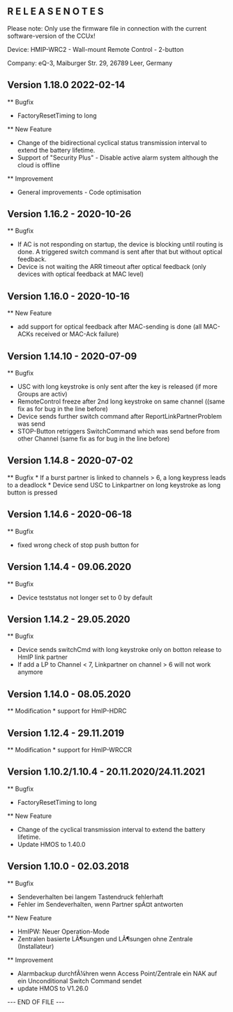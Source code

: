 R E L E A S E   N O T E S
-------------------------

Please note: Only use the firmware file in connection with the current software-version of the CCUx!

Device:   HMIP-WRC2 - Wall-mount Remote Control - 2-button

Company:  eQ-3, Maiburger Str. 29, 26789 Leer, Germany

Version 1.18.0 2022-02-14
--------------------------------------------------------------
** Bugfix
   * FactoryResetTiming to long
   
** New Feature
   * Change of the bidirectional cyclical status transmission interval to extend the battery lifetime.
   * Support of "Security Plus" - Disable active alarm system although the cloud is offline
   
** Improvement
   * General improvements - Code optimisation


Version 1.16.2 - 2020-10-26
--------------------------------------------------------------
** Bugfix
   * If AC is not responding on startup, the device is blocking until routing is done. 
     A triggered switch command is sent after that but without optical feedback.
   * Device is not waiting the ARR timeout after optical feedback (only devices with optical feedback at MAC level)


Version 1.16.0 - 2020-10-16
--------------------------------------------------------------
** New Feature
   * add support for optical feedback after MAC-sending is done (all MAC-ACKs received or MAC-Ack failure)


Version 1.14.10 - 2020-07-09
--------------------------------------------------------------
** Bugfix
   * USC with long keystroke is only sent after the key is released (if more Groups are activ)
   * RemoteControl freeze after 2nd long keystroke on same channel ((same fix as for bug in the line before)
   * Device sends further switch command after ReportLinkPartnerProblem was send
   * STOP-Button retriggers SwitchCommand which was send before from other Channel (same fix as for bug in the line before)


Version 1.14.8 - 2020-07-02
--------------------------------------------------------------
** Bugfix
    * If a burst partner is linked to channels > 6, a long keypress leads to a deadlock
    * Device send USC to Linkpartner on long keystroke as long button is pressed


Version 1.14.6 - 2020-06-18
--------------------------------------------------------------
** Bugfix
   * fixed wrong check of stop push button for


Version 1.14.4 - 09.06.2020
--------------------------------------------------------------
** Bugfix
   * Device teststatus not longer set to 0 by default


Version 1.14.2 - 29.05.2020
--------------------------------------------------------------
** Bugfix
   * Device sends switchCmd with long keystroke only on botton release to HmIP link partner
   * If add a LP to Channel < 7, Linkpartner on channel > 6 will not work anymore


Version 1.14.0 - 08.05.2020
--------------------------------------------------------------
** Modification
    * support for HmIP-HDRC


Version 1.12.4 - 29.11.2019
--------------------------------------------------------------
** Modification
    * support for HmIP-WRCCR


Version 1.10.2/1.10.4 - 20.11.2020/24.11.2021
--------------------------------------------------------------
** Bugfix
   * FactoryResetTiming to long

** New Feature
   * Change of the cyclical transmission interval to extend the battery lifetime.
   * Update HMOS to 1.40.0


Version 1.10.0 - 02.03.2018
--------------------------------------------------------------
** Bugfix
   * Sendeverhalten bei langem Tastendruck fehlerhaft
   * Fehler im Sendeverhalten, wenn Partner spÃ¤t antworten

** New Feature
   * HmIPW: Neuer Operation-Mode
   * Zentralen basierte LÃ¶sungen und LÃ¶sungen ohne Zentrale (Installateur)

** Improvement
   * Alarmbackup durchfÃ¼hren wenn Access Point/Zentrale ein NAK auf ein
     Unconditional Switch Command sendet
   * update HMOS to V1.26.0

--- END OF FILE ---
